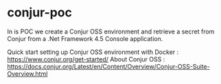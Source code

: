 # conjur-poc

In is POC we create a Conjur OSS environment and retrieve a secret from Conjur from a .Net Framework 4.5 Console application.

Quick start setting up Conjur OSS environment with Docker : https://www.conjur.org/get-started/
About Conjur OSS : https://docs.conjur.org/Latest/en/Content/Overview/Conjur-OSS-Suite-Overview.html

